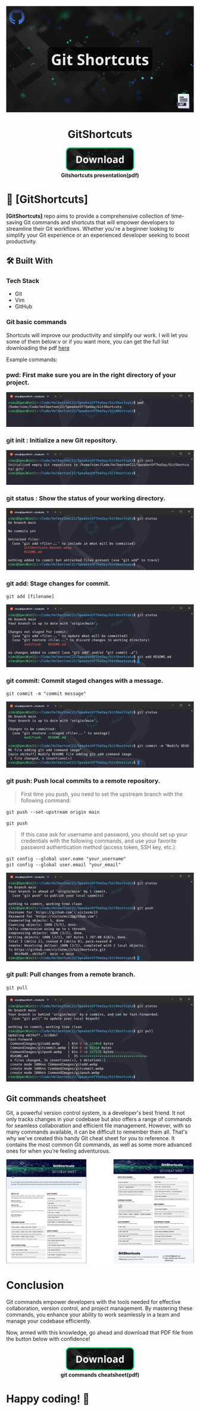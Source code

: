 <div align="center">
  <!-- You are encouraged to replace this logo with your own! Otherwise you can also remove it. -->
  <img src="./GitShortcuts-banner.webp" alt="logo"/>
  <br/>

  <h1><b>GitShortcuts</b></h1>
 
</div>

<!--- Download presentation --->
<div align="center">
  <a href="https://github.com/victormc13/GitShortcuts/raw/main/GitShortcuts.pdf" align="center">
    <img src="gitshortcuts-presentation-btn.png" alt="pdf presentation" width=200/>
  </a>
</div>
<div align="center">
  <strong align="center"> Gitshortcuts presentation(pdf) </strong>
</div>

<!-- PROJECT DESCRIPTION -->

# 📖 [GitShortcuts] <a name="about-project"></a>

<!-- > Describe your project in 1 or 2 sentences. -->

**[GitShortcuts]** repo aims to provide a comprehensive collection of time-saving Git commands and shortcuts that will empower developers to streamline their Git workflows. Whether you're a beginner looking to simplify your Git experience or an experienced developer seeking to boost productivity.

## 🛠 Built With <a name="built-with"></a>

### Tech Stack <a name="tech-stack"></a>

<!-- > Describe the tech stack and include only the relevant sections that apply to your project. -->

  <ul>
    <li>Git</li>
    <li>Vim</li>
    <li>GitHub</li>
  </ul>

### Git basic commands

Shortcuts will improve our productivity and simplify our work. I will let you some of them below:v or if you want more, you can get the full list downloading the pdf [here](#-gitcommands-cheatsheet)

Example commands:

### **pwd**: First make sure you are in the right directory of your project.

  <img src="./CommandImages/pwd.webp" alt="pwd"/>

### **git init** : Initialize a new Git repository.

  <img src="./CommandImages/gitinit.webp" alt="gitinit"/>

### **git status** : Show the status of your working directory.

  <img src="./CommandImages/gitstatus.webp" alt="gitstatus"/>

### **git add**: Stage changes for commit.
```
git add [filename]
```

  <img src="./CommandImages/gitadd.webp" alt="gitadd" />

### **git commit**: Commit staged changes with a message.
```
git commit -m "commit message"
```

  <img src="./CommandImages/gitcommit.webp" alt="gitcommit" />

### **git push**: Push local commits to a remote repository.
>First time you push, you need to set the upstream branch with the following command:
```
git push --set-upstream origin main
```
```
git push
```
>If this case ask for username and password, you should set up your credentials with the following commands, and use your favorite password authentication method (access token, SSH key, etc.):
```
git config --global user.name "your_username"
git config --global user.email "your_email"
```

  <img src="./CommandImages/gitpush.webp" alt="gitpush" />

### **git pull**: Pull changes from a remote branch.
```
git pull
```

  <img src="./CommandImages/gitpull.webp" alt="gitpull" />

## Git commands cheatsheet <a name="gitcommands-cheatsheet"></a>

Git, a powerful version control system, is a developer's best friend. It not only tracks changes in your codebase but also offers a range of commands for seamless collaboration and efficient file management. However, with so many commands available, it can be difficult to remember them all. That's why we've created this handy Git cheat sheet for you to reference. It contains the most common Git commands, as well as some more advanced ones for when you're feeling adventurous.
<!--- Download git commands cheatsheet --->
  <img src="./git-commands-cheatsheet.png"/>

# Conclusion
Git commands empower developers with the tools needed for effective collaboration, version control, and project management. By mastering these commands, you enhance your ability to work seamlessly in a team and manage your codebase efficiently.

Now, armed with this knowledge, go ahead and download that PDF file from the button below with confidence!


<div align="center">
  <a href="https://github.com/victormc13/GitShortcuts/raw/main/GitShortcuts.pdf" align="center">
    <img src="gitshortcuts-presentation-btn.png" alt="pdf presentation" width=200/>
  </a>
</div>
<div align="center">
  <strong align="center"> git commands cheatsheet(pdf) </strong>
</div>

# **Happy coding! 🚀**